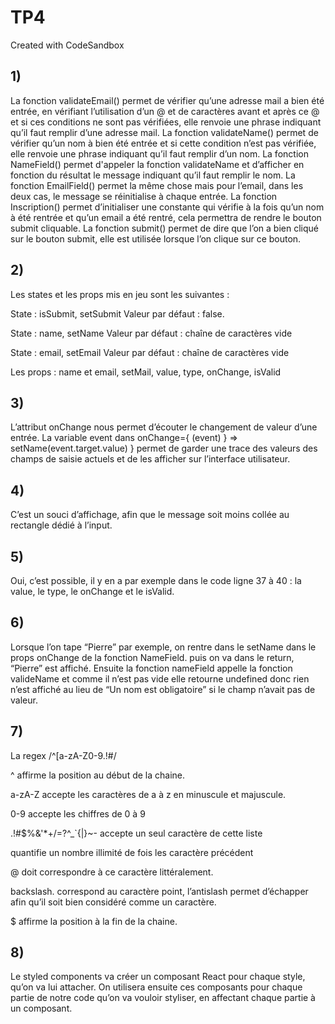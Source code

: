 # TP4
Created with CodeSandbox

## 1)
La fonction validateEmail() permet de vérifier qu’une adresse mail a bien été entrée, en vérifiant l’utilisation d’un @ et de caractères avant et après ce @ et si ces conditions ne sont pas vérifiées, elle renvoie une phrase indiquant qu’il faut remplir d’une adresse mail. La fonction validateName() permet de vérifier qu’un nom à bien été entrée et si cette condition n’est pas vérifiée, elle renvoie une phrase indiquant qu’il faut remplir d’un nom. La fonction NameField() permet d'appeler la fonction validateName et d’afficher en fonction du résultat le message indiquant qu’il faut remplir le nom. La fonction EmailField() permet la même chose mais pour l’email, dans les deux cas, le message se réinitialise à chaque entrée. La fonction Inscription() permet d’initialiser une constante qui vérifie à la fois qu’un nom à été rentrée et qu’un email a été rentré, cela permettra de rendre le bouton submit cliquable. La fonction submit() permet de dire que l’on a bien cliqué sur le bouton submit, elle est utilisée lorsque l’on clique sur ce bouton.

## 2)
Les states et les props mis en jeu sont les suivantes :

State : isSubmit, setSubmit Valeur par défaut : false.

State : name, setName Valeur par défaut : chaîne de caractères vide

State : email, setEmail Valeur par défaut : chaîne de caractères vide

Les props : name et email, setMail, value, type, onChange, isValid

## 3)
L’attribut onChange nous permet d’écouter le changement de valeur d’une entrée. La variable event dans onChange={ (event) } => setName(event.target.value) } permet de garder une trace des valeurs des champs de saisie actuels et de les afficher sur l’interface utilisateur.

## 4)
C’est un souci d’affichage, afin que le message soit moins collée au rectangle dédié à l’input.

## 5)
Oui, c’est possible, il y en a par exemple dans le code ligne 37 à 40 : la value, le type, le onChange et le isValid.

## 6)
Lorsque l’on tape “Pierre” par exemple, on rentre dans le setName dans le props onChange de la fonction NameField. puis on va dans le return, “Pierre” est affiché. Ensuite la fonction nameField appelle la fonction valideName et comme il n’est pas vide elle retourne undefined donc rien n’est affiché au lieu de “Un nom est obligatoire” si le champ n’avait pas de valeur.

## 7)
La regex /^[a-zA-Z0-9.!#$%&'+/=?^_`{|}~-]+@[a-zA-Z0-9-]+(?:.[a-zA-Z0-9-]+)$/

^ affirme la position au début de la chaine.

a-zA-Z accepte les caractères de a à z en minuscule et majuscule.

0-9 accepte les chiffres de 0 à 9

.!#$%&'*+/=?^_`{|}~- accepte un seul caractère de cette liste

quantifie un nombre illimité de fois les caractère précédent

@ doit correspondre à ce caractère littéralement.

backslash. correspond au caractère point, l’antislash permet d’échapper afin qu’il soit bien considéré comme un caractère.

$ affirme la position à la fin de la chaine.

## 8)
Le styled components va créer un composant React pour chaque style, qu’on va lui attacher. On utilisera ensuite ces composants pour chaque partie de notre code qu’on va vouloir styliser, en affectant chaque partie à un composant.
